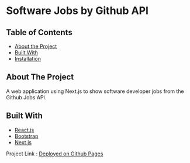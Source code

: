 # Software Jobs by Github API

<div align="left">
   
</div>



## Table of Contents

* [About the Project](#about-the-project)
* [Built With](#built-with)
* [Installation](#installation)


## About The Project

 A web application using Next.js to show software developer jobs from the Github Jobs API.



## Built With
* [React.js](https://reactjs.org/)
* [Bootstrap](https://getbootstrap.com/)
* [Next.js](https://nextjs.org/)


Project Link : [Deployed on Github Pages]()
